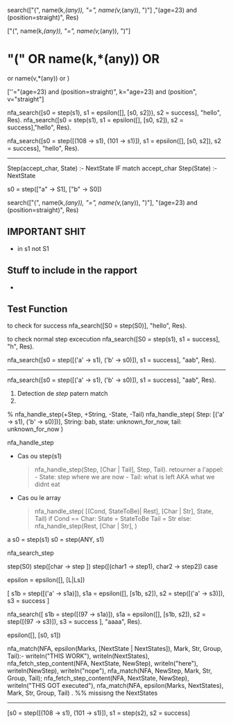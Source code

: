 search(["(", name(k,*(any)), "=", name(v,*(any)), ")"]
,"(age=23) and (position=straight)", 
Res)




["(", name(k,*(any)), "=", name(v,*(any)), ")"]

"("
OR
name(k,*(any))
OR
= 
or
name(v,*(any))
or 
)

[''="(age=23) and (position=straight)", k="age=23) and (position", v="straight"]


nfa_search([s0 = step(s1), s1 = epsilon([], [s0, s2])), s2 = success], "hello", Res).
nfa_search([s0 = step(s1), s1 = epsilon([], [s0, s2]), s2 = success],"hello", Res).


nfa_search([s0 = step([(108 -> s1), (101 -> s1)]), s1 = epsilon([], [s0, s2]), s2 = success], "hello", Res).



---------
Step(accept_char, State) :- NextState IF match accept_char 
Step(State) :- NextState

s0 = step(["a" -> S1], ["b" -> S0])


search(["(", name(k,*(any)), "=", name(v,*(any)), ")"], "(age=23) and (position=straight)", Res)

## IMPORTANT SHIT
- in s1 not S1

## Stuff to include in the rapport
- 

## Test Function 

to check for success
nfa_search([S0 = step(S0)], "hello", Res).

to check normal step excecution
nfa_search([S0 = step(s1), s1 = success], "h", Res).

nfa_search([s0 = step([('a' -> s1), ('b' -> s0)]), s1 = success], "aab", Res).


----------------------------

nfa_search([s0 = step([('a' -> s1), ('b' -> s0)]), s1 = success], "aab", Res).

1. Detection de *step* patern match
2. 

% nfa_handle_step(+Step, +String, -State, -Tail)
nfa_handle_step(
    Step: [('a' -> s1), ('b' -> s0)])],
    String: bab, 
    state: unknown_for_now,
    tail: unknown_for_now
    )

nfa_handle_step 
- Cas ou step(s1)
    > nfa_handle_step(Step, [Char | Tail], Step, Tail).
    retourner a l'appel: 
        - State: step where we are now
        - Tail: what is left AKA what we didnt eat
- Cas ou le array
    > nfa_handle_step(
        [(Cond, StateToBe)| Rest],
        [Char | Str],
        State, Tail)
    if Cond == Char:
        State = StateToBe
        Tail = Str
    else: 
        nfa_handle_step(Rest, [Char | Str], )
        


a
s0 = step(s1)
s0 = step(ANY, s1)




nfa_search_step 


step(S0)
step([char -> step ])
step([(char1 -> step1), char2 -> step2]) case

epsilon = epsilon([], [L|Ls])






[ s1b = step([('a' -> s1a)]), s1a = epsilon([], [s1b, s2]), s2 = step([('a' -> s3)]), s3 = success ] 


nfa_search([ s1b = step([(97 -> s1a)]), s1a = epsilon([], [s1b, s2]), s2 = step([(97 -> s3)]), s3 = success ], "aaaa", Res).



epsilon([], [s0, s1])



nfa_match(NFA, epsilon(Marks, [NextState | NextStates]), Mark, Str, Group, Tail):-
    writeln("THIS WORK"),
    writeln(NextStates),
    nfa_fetch_step_content(NFA, NextState, NewStep),
    writeln("here"),
    writeln(NewStep),
    writeln("nope"),
    nfa_match(NFA, NewStep, Mark, Str, Group, Tail);
    nfa_fetch_step_content(NFA, NextState, NewStep),
    writeln("THIS GOT executed"),
    nfa_match(NFA, epsilon(Marks, NextStates), Mark, Str, Group, Tail)
    .
    %% missisng the NextStates




----------



[s0 = step([(108 -> s1), (101 -> s1)]), s1 = step(s2), s2 = success]
